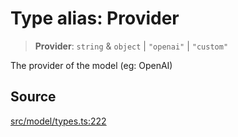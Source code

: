 # Type alias: Provider

> **Provider**: `string` & `object` \| `"openai"` \| `"custom"`

The provider of the model (eg: OpenAI)

## Source

[src/model/types.ts:222](https://github.com/dexaai/llm-tools/blob/eeaf162/src/model/types.ts#L222)
